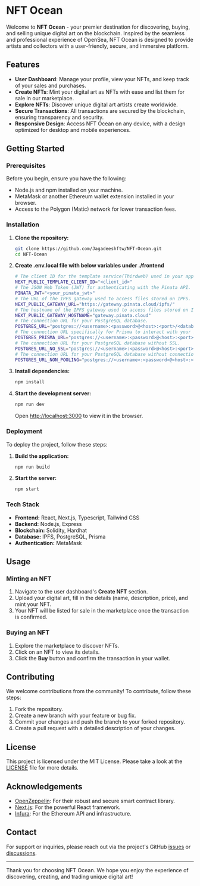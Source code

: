 
# NFT Ocean

Welcome to **NFT Ocean** - your premier destination for discovering, buying, and selling unique digital art on the blockchain. Inspired by the seamless and professional experience of OpenSea, NFT Ocean is designed to provide artists and collectors with a user-friendly, secure, and immersive platform.

## Features

- **User Dashboard**: Manage your profile, view your NFTs, and keep track of your sales and purchases.
- **Create NFTs**: Mint your digital art as NFTs with ease and list them for sale in our marketplace.
- **Explore NFTs**: Discover unique digital art artists create worldwide.
- **Secure Transactions**: All transactions are secured by the blockchain, ensuring transparency and security.
- **Responsive Design**: Access NFT Ocean on any device, with a design optimized for desktop and mobile experiences.

## Getting Started

### Prerequisites

Before you begin, ensure you have the following:

- Node.js and npm installed on your machine.
- MetaMask or another Ethereum wallet extension installed in your browser.
- Access to the Polygon (Matic) network for lower transaction fees.

### Installation

1. **Clone the repository:**

    ```bash
    git clone https://github.com/Jagadeeshftw/NFT-Ocean.git
    cd NFT-Ocean
    ```
2. **Create .env.local file with below variables under ./frontend**

    ```bash
    # The client ID for the template service(Thirdweb) used in your application.
    NEXT_PUBLIC_TEMPLATE_CLIENT_ID="<client_id>"
    # The JSON Web Token (JWT) for authenticating with the Pinata API.
    PINATA_JWT="<your_pinata_jwt>"
    # The URL of the IPFS gateway used to access files stored on IPFS.
    NEXT_PUBLIC_GATEWAY_URL="https://gateway.pinata.cloud/ipfs/"
    # The hostname of the IPFS gateway used to access files stored on IPFS.
    NEXT_PUBLIC_GATEWAY_HOSTNAME="gateway.pinata.cloud"
    # The connection URL for your PostgreSQL database.
    POSTGRES_URL="postgres://<username>:<password>@<host>:<port>/<database>"
    # The connection URL specifically for Prisma to interact with your PostgreSQL database.
    POSTGRES_PRISMA_URL="postgres://<username>:<password>@<host>:<port>/<database>"
    # The connection URL for your PostgreSQL database without SSL.
    POSTGRES_URL_NO_SSL="postgres://<username>:<password>@<host>:<port>/<database>"
    # The connection URL for your PostgreSQL database without connection pooling.
    POSTGRES_URL_NON_POOLING="postgres://<username>:<password>@<host>:<port>/<database>"
    ```

3. **Install dependencies:**

    ```bash
    npm install
    ```

4. **Start the development server:**

    ```bash
    npm run dev
    ```

    Open [http://localhost:3000](http://localhost:3000) to view it in the browser.

### Deployment

To deploy the project, follow these steps:

1. **Build the application:**

    ```bash
    npm run build
    ```

2. **Start the server:**

    ```bash
    npm start
    ```

### Tech Stack

- **Frontend:** React, Next.js, Typescript, Tailwind CSS
- **Backend:** Node.js, Express
- **Blockchain:** Solidity, Hardhat
- **Database:** IPFS, PostgreSQL, Prisma
- **Authentication:** MetaMask

## Usage

### Minting an NFT

1. Navigate to the user dashboard's **Create NFT** section.
2. Upload your digital art, fill in the details (name, description, price), and mint your NFT.
3. Your NFT will be listed for sale in the marketplace once the transaction is confirmed.

### Buying an NFT

1. Explore the marketplace to discover NFTs.
2. Click on an NFT to view its details.
3. Click the **Buy** button and confirm the transaction in your wallet.

## Contributing

We welcome contributions from the community! To contribute, follow these steps:

1. Fork the repository.
2. Create a new branch with your feature or bug fix.
3. Commit your changes and push the branch to your forked repository.
4. Create a pull request with a detailed description of your changes.

## License

This project is licensed under the MIT License. Please take a look at the [LICENSE](LICENSE) file for more details.

## Acknowledgements

- [OpenZeppelin](https://openzeppelin.com/): For their robust and secure smart contract library.
- [Next.js](https://nextjs.org/): For the powerful React framework.
- [Infura](https://infura.io/): For the Ethereum API and infrastructure.

## Contact

For support or inquiries, please reach out via the project's GitHub [issues](https://github.com/Jagadeeshftw/NFT-Ocean/issues) or [discussions](https://github.com/Jagadeeshftw/NFT-Ocean/discussions).

---

Thank you for choosing NFT Ocean. We hope you enjoy the experience of discovering, creating, and trading unique digital art!
